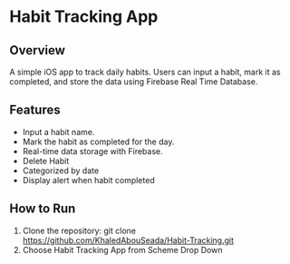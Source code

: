 # Habit Tracking App

## Overview
A simple iOS app to track daily habits. Users can input a habit, mark it as completed, and store the data using Firebase Real Time Database.

## Features
- Input a habit name.
- Mark the habit as completed for the day.
- Real-time data storage with Firebase.
- Delete Habit
- Categorized by date
- Display alert when habit completed

## How to Run
1. Clone the repository:
   git clone https://github.com/KhaledAbouSeada/Habit-Tracking.git
2. Choose Habit Tracking App from Scheme Drop Down

